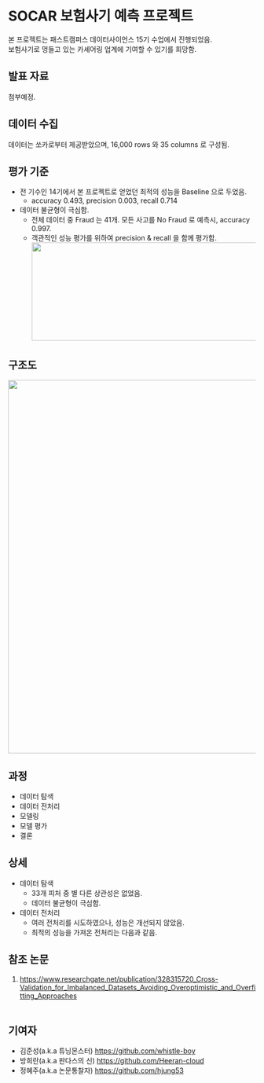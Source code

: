 # SOCAR 보험사기 예측 프로젝트
본 프로젝트는 패스트캠퍼스 데이터사이언스 15기 수업에서 진행되었음.<br>
보험사기로 멍들고 있는 카셰어링 업계에 기여할 수 있기를 희망함.

## 발표 자료
첨부예정.

## 데이터 수집
데이터는 쏘카로부터 제공받았으며, 16,000 rows 와 35 columns 로 구성됨. <br>

## 평가 기준
- 전 기수인 14기에서 본 프로젝트로 얻었던 최적의 성능을 Baseline 으로 두었음.
  - accuracy 0.493, precision 0.003, recall 0.714
- 데이터 불균형이 극심함.
  - 전체 데이터 중 Fraud 는 41개. 모든 사고를 No Fraud 로 예측시, accuracy 0.997.
  - 객관적인 성능 평가를 위하여 precision & recall 을 함께 평가함.
  <img src="https://user-images.githubusercontent.com/72846750/105166682-0b9e3000-5b5b-11eb-8eb0-947cc225af05.png" width="600" height="200"/> <br>

## 구조도
<img src="https://user-images.githubusercontent.com/72846750/105805859-38809600-5fe6-11eb-8128-bed4bc8f39eb.png" width="650" height="760"/> <br>

## 과정
- 데이터 탐색
- 데이터 전처리
- 모델링
- 모델 평가
- 결론

## 상세
- 데이터 탐색
  - 33개 피처 중 별 다른 상관성은 없었음.
  - 데이터 불균형이 극심함.
- 데이터 전처리
  - 여러 전처리를 시도하였으나, 성능은 개선되지 않았음.
  - 최적의 성능을 가져온 전처리는 다음과 같음.

## 참조 논문
1) https://www.researchgate.net/publication/328315720_Cross-Validation_for_Imbalanced_Datasets_Avoiding_Overoptimistic_and_Overfitting_Approaches <br><br>

## 기여자
* 김준성(a.k.a 튜닝몬스터) https://github.com/whistle-boy
* 방희란(a.k.a 판다스의 신) https://github.com/Heeran-cloud
* 정혜주(a.k.a 논문통찰자) https://github.com/hjung53
